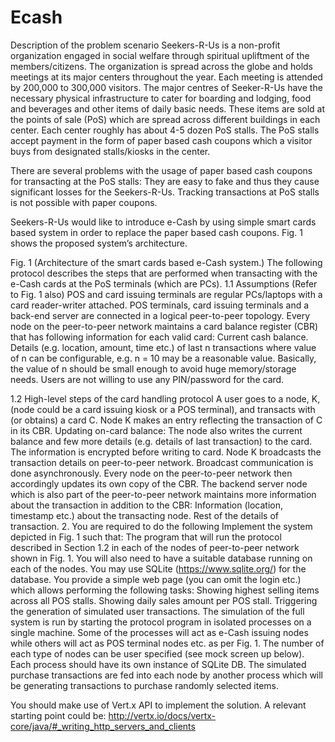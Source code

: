 # Ecash

Description of the problem scenario
Seekers-R-Us is a non-profit organization engaged in social welfare through spiritual upliftment of the members/citizens. The organization is spread across the globe and holds meetings at its major centers throughout the year. Each meeting is attended by 200,000 to 300,000 visitors. The major centres of Seeker-R-Us have the necessary physical infrastructure to cater for boarding and lodging, food and beverages and other items of daily basic needs. These items are sold at the points of sale (PoS) which are spread across different buildings in each center.  Each center roughly has about 4-5 dozen PoS stalls. The PoS stalls accept payment in the form of paper based cash coupons which a visitor buys from designated stalls/kiosks in the center.

There are several problems with the usage of paper based cash coupons for transacting at the PoS stalls:
They are easy to fake and thus they cause significant losses for the Seekers-R-Us.
Tracking transactions at PoS stalls is not possible with paper coupons.

Seekers-R-Us would like to introduce e-Cash by using simple smart cards based system in order to replace the paper based cash coupons. Fig. 1 shows the proposed system’s architecture. 

Fig. 1 (Architecture of the smart cards based e-Cash system.)
The following protocol describes the steps that are performed when transacting with the e-Cash cards at the PoS terminals (which are PCs).
1.1 Assumptions (Refer to Fig. 1 also)
POS and card issuing terminals are regular PCs/laptops with a card reader-writer attached.
POS terminals, card issuing terminals and a back-end server are connected in a logical peer-to-peer topology.
Every node on the peer-to-peer network maintains a card balance register (CBR) that has following information for each valid card:
Current cash balance.
Details (e.g. location, amount, time etc.) of last n transactions where value of n can be configurable, e.g. n = 10 may be a reasonable value. Basically, the value of n should be small enough to avoid huge memory/storage needs.
Users are not willing to use any PIN/password for the card.

1.2 High-level steps of the card handling protocol
A user goes to a node, K, (node could be a card issuing kiosk or a POS terminal), and transacts with (or obtains) a card C.
Node K makes an entry reflecting the transaction of C in its CBR.
Updating on-card balance: The node also writes the current balance and few more details (e.g. details of last transaction) to the card. The information is encrypted before writing to card.
Node K broadcasts the transaction details on peer-to-peer network. Broadcast communication is done asynchronously.
Every node on the peer-to-peer network then accordingly updates its own copy of the CBR.
The backend server node which is also part of the peer-to-peer network maintains more information about the transaction in addition to the CBR:
Information (location, timestamp etc.) about the transacting node.
Rest of the details of transaction.
2. You are required to do the following
Implement the system depicted in Fig. 1 such that:
The program that will run the protocol described in Section 1.2  in each of the nodes of peer-to-peer network shown in Fig. 1. You will also need to have a suitable database running on each of the nodes. You may use SQLite (https://www.sqlite.org/) for the database.
You provide a simple web page (you can omit the login etc.) which allows performing the following tasks:
Showing highest selling items across all POS stalls.
Showing daily sales amount per POS stall.
Triggering the generation of simulated user transactions. 
The simulation of the full system is run by starting the protocol program in isolated processes on a single machine. Some of the processes will act as e-Cash issuing nodes while others will act as POS terminal nodes etc. as per Fig. 1. The number of each type of nodes can be user specified (see mock screen up below). Each process should have its own instance of SQLite DB. The simulated purchase transactions are fed into each node by another process which will be generating transactions to purchase randomly selected items.

You should make use of Vert.x API to implement the solution. A relevant starting point could be: http://vertx.io/docs/vertx-core/java/#_writing_http_servers_and_clients

